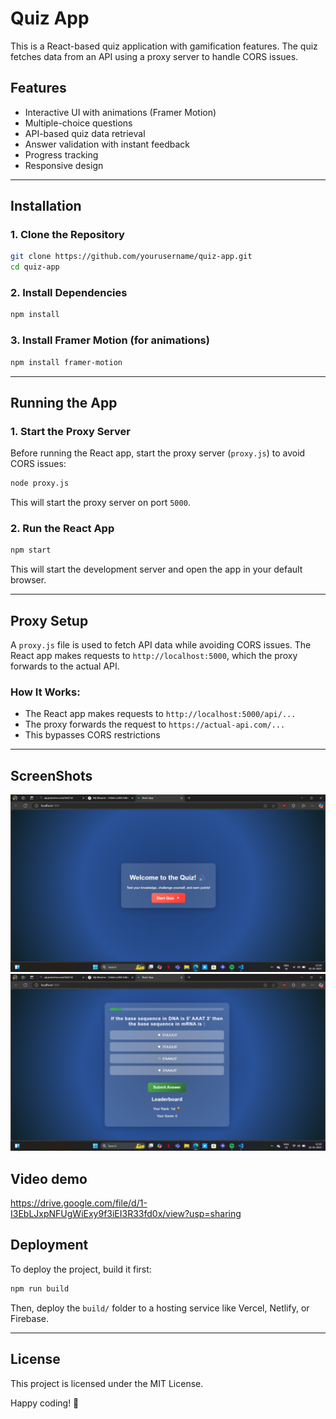 # Quiz App

This is a React-based quiz application with gamification features. The quiz fetches data from an API using a proxy server to handle CORS issues.

## Features
- Interactive UI with animations (Framer Motion)
- Multiple-choice questions
- API-based quiz data retrieval
- Answer validation with instant feedback
- Progress tracking
- Responsive design

---

## Installation

### 1. Clone the Repository
```sh
git clone https://github.com/yourusername/quiz-app.git
cd quiz-app
```

### 2. Install Dependencies
```sh
npm install
```

### 3. Install Framer Motion (for animations)
```sh
npm install framer-motion
```

---

## Running the App

### 1. Start the Proxy Server
Before running the React app, start the proxy server (`proxy.js`) to avoid CORS issues:
```sh
node proxy.js
```
This will start the proxy server on port `5000`.

### 2. Run the React App
```sh
npm start
```
This will start the development server and open the app in your default browser.

---

## Proxy Setup
A `proxy.js` file is used to fetch API data while avoiding CORS issues. The React app makes requests to `http://localhost:5000`, which the proxy forwards to the actual API.



### How It Works:
- The React app makes requests to `http://localhost:5000/api/...`
- The proxy forwards the request to `https://actual-api.com/...`
- This bypasses CORS restrictions

---


## ScreenShots
![image alt](https://github.com/Ankit-0712/quiz-app/blob/master/Screenshot%20(4).png?raw=true)
![image alt](https://github.com/Ankit-0712/quiz-app/blob/master/Screenshot%20(5).png?raw=true)

## Video demo 
https://drive.google.com/file/d/1-I3EbLJxpNFUgWiExy9f3iEI3R33fd0x/view?usp=sharing

## Deployment
To deploy the project, build it first:
```sh
npm run build
```
Then, deploy the `build/` folder to a hosting service like Vercel, Netlify, or Firebase.

---

## License
This project is licensed under the MIT License.

Happy coding! 🚀


